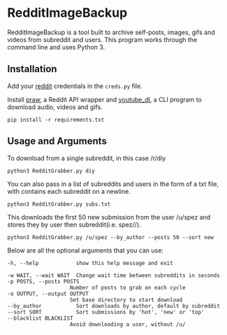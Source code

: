 # RedditImageBackup

RedditImageBackup is a tool built to archive self-posts, images, gifs and videos from subreddit and users. This program works through the command line and uses Python 3.

## Installation

Add your [reddit](https://www.reddit.com/prefs/apps/) credentials in the `creds.py` file.

Install [praw](https://praw.readthedocs.io/en/latest/), a Reddit API wrapper and [youtube_dl](https://pypi.org/project/youtube_dl/), a CLI program to download audio, videos and gifs.

    pip install -r requirements.txt

## Usage and Arguments
To download from a single subreddit, in this case /r/diy

    python3 RedditGrabber.py diy

You can also pass in a list of subreddits and users in the form of a txt file, with contains each subreddit on a newline.

    python3 RedditGrabber.py subs.txt

This downloads the first 50 new submission from the user /u/spez and stores they by user then subreddit(i.e. spez/<subreddit>/<media>).

    python3 RedditGrabber.py /u/spez --by_author --posts 50 --sort new

Below are all the optional arguments that you can use:

    -h, --help            show this help message and exit

    -w WAIT, --wait WAIT  Change wait time between subreddits in seconds
    -p POSTS, --posts POSTS
                        Number of posts to grab on each cycle
    -o OUTPUT, --output OUTPUT 
                        Set base directory to start download
    --by_author           Sort downloads by author, default by subreddit
    --sort SORT           Sort submissions by 'hot', 'new' or 'top'
    --blacklist BLACKLIST
                        Avoid downloading a user, without /u/
